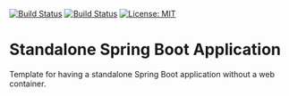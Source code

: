 [![Build Status](https://travis-ci.org/pixelstuermer/standalone-spring-boot-app.svg?branch=master)](https://travis-ci.org/pixelstuermer/standalone-spring-boot-app)
[![Build Status](https://travis-ci.org/pixelstuermer/standalone-spring-boot-app.svg?branch=develop)](https://travis-ci.org/pixelstuermer/standalone-spring-boot-app)
[![License: MIT](https://img.shields.io/badge/license-MIT-blue.svg)](https://opensource.org/licenses/MIT)

# Standalone Spring Boot Application
Template for having a standalone Spring Boot application without a web container.